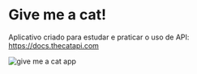# Give me a cat!

Aplicativo criado para estudar e praticar o uso de API:
https://docs.thecatapi.com

![give me a cat app](https://user-images.githubusercontent.com/46230696/162093771-09cb0a52-e75e-495d-a04d-c00bf09e4332.png)

